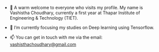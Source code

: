 - 👋 A warm welcome to everyone who visits my profile. My name is Vashistha Choudhary, currently a first year at Thapar Institute of Engineering & Technology (TIET).
 
- 🌱 I’m currently focusing my studies on Deep learning using Tensorflow.
 
- 📫 You can get in touch with me via the email: vashisthachoudhary@gmail.com
